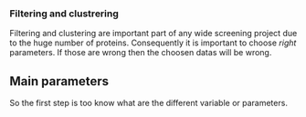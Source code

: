### Filtering and clustrering
Filtering and clustering are important part of any wide screening project due to the huge number of proteins. Consequently it is important to choose *right* parameters. If those are wrong then the choosen datas
will be wrong.
## Main parameters
So the first step is too know what are the different variable or parameters.

